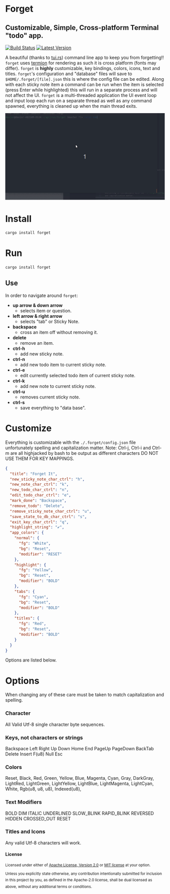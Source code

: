 # Forget
## Customizable, Simple, Cross-platform Terminal "todo" app.

[![Build Status](https://travis-ci.com/DevinR528/forget.svg?branch=master)](https://travis-ci.com/DevinR528/forget)
[![Latest Version](https://img.shields.io/crates/v/forget.svg)](https://crates.io/crates/forget)

A beautiful (thanks to [tui.rs]()) command line app to keep you from forgetting!! `forget`
uses [termion]() for rendering as such it is cross platform (fonts may differ). `forget` is __highly__
customizable, key bindings, colors, icons, text and titles. `forget`'s configuration and "database" files will save
to `$HOME/.forget/[file].json` this is where the config file can be edited. Along with each sticky note item
a command can be run when the item is selected (press Enter while highlighted) this will run in a separate
process and will not affect the UI. `forget` is a multi-threaded application the UI event loop and input loop
each run on a separate thread as well as any command spawned, everything is cleaned up when the main thread exits.

![forget-demo](https://github.com/DevinR528/forget/blob/master/resources/forget-demo.gif)

# Install
```bash
cargo install forget
```

# Run
```bash
cargo install forget
```

## Use
In order to navigate around `forget`:
 * **up arrow & down arrow**
    - selects item or question.
 * **left arrow & right arrow**
    - selects "tab" or Sticky Note.
 * **backspace**
    - cross an item off without removing it.
 * **delete**
    - remove an item.
 * **ctrl-h**
    - add new sticky note.
 * **ctrl-n**
    - add new todo item to current sticky note.
 * **ctrl-e**
    - edit currently selected todo item of current sticky note.
 * **ctrl-k**
    - add new note to current sticky note.
 * **ctrl-u**
    - removes current sticky note.
 * **ctrl-s**
    - save everything to "data base".

# Customize
Everything is customizable with the `./.forget/config.json` file unfortunately spelling
and capitalization matter. 
Note: Ctrl-j, Ctrl-i and Ctrl-m are all highjacked by bash to be output as different characters
DO NOT USE THEM FOR KEY MAPPINGS.
```json
{
  "title": "Forget It",
  "new_sticky_note_char_ctrl": "h",
  "new_note_char_ctrl": "k",
  "new_todo_char_ctrl": "n",
  "edit_todo_char_ctrl": "e",
  "mark_done": "Backspace",
  "remove_todo": "Delete",
  "remove_sticky_note_char_ctrl": "u",
  "save_state_to_db_char_ctrl": "s",
  "exit_key_char_ctrl": "q",
  "highlight_string": "✔️",
  "app_colors": {
    "normal": {
      "fg": "White",
      "bg": "Reset",
      "modifier": "RESET"
    },
    "highlight": {
      "fg": "Yellow",
      "bg": "Reset",
      "modifier": "BOLD"
    },
    "tabs": {
      "fg": "Cyan",
      "bg": "Reset",
      "modifier": "BOLD"
    },
    "titles": {
      "fg": "Red",
      "bg": "Reset",
      "modifier": "BOLD"
    }
  }
}
```
Options are listed below.

# Options
When changing any of these care must be taken to match capitalization and spelling.

### Character
All Valid Utf-8 single character byte sequences.

### Keys, not characters or strings
Backspace
Left
Right
Up
Down
Home
End
PageUp
PageDown
BackTab
Delete
Insert
F(u8)
Null
Esc

### Colors
Reset,
Black,
Red,
Green,
Yellow,
Blue,
Magenta,
Cyan,
Gray,
DarkGray,
LightRed,
LightGreen,
LightYellow,
LightBlue,
LightMagenta,
LightCyan,
White,
Rgb(u8, u8, u8),
Indexed(u8),

### Text Modifiers
BOLD
DIM
ITALIC
UNDERLINED
SLOW_BLINK
RAPID_BLINK
REVERSED
HIDDEN
CROSSED_OUT
RESET

### Titles and Icons
Any valid Utf-8 characters will work.


#### License
<sup>
Licensed under either of <a href="LICENSE-APACHE">Apache License, Version
2.0</a> or <a href="LICENSE-MIT">MIT license</a> at your option.
</sup>

<br>

<sub>
Unless you explicitly state otherwise, any contribution intentionally submitted
for inclusion in this project by you, as defined in the Apache-2.0 license,
shall be dual licensed as above, without any additional terms or conditions.
</sub>
